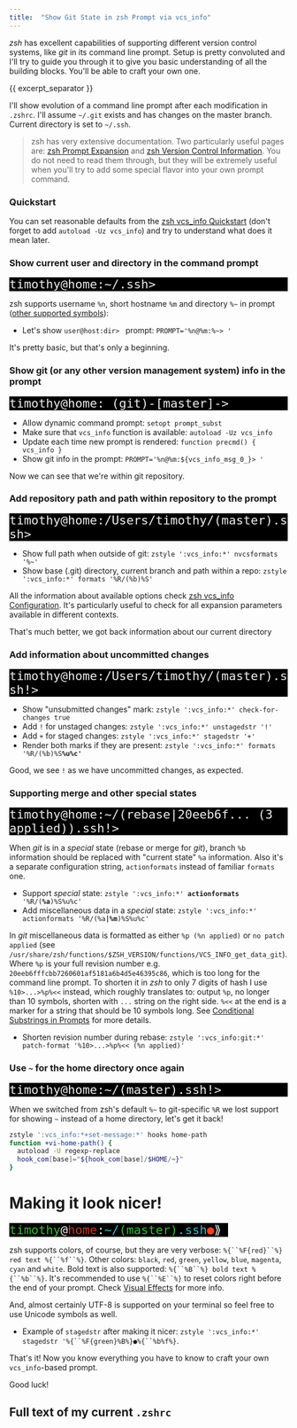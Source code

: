 ```yaml
---
title:  "Show Git State in zsh Prompt via vcs_info"
---
```


*zsh* has excellent capabilities of supporting different version control systems, like *git* in its command line prompt. Setup is pretty convoluted and I'll try to guide you through it to give you basic understanding of all the building blocks. You'll be able to craft your own one.

{{ excerpt_separator }}

<!-- Some magic from TextEdit -->
  <style type="text/css">
    p.p1 {margin: 0.0px 0.0px 0.0px 0.0px; line-height: 25.0px; font: 22.0px Menlo; color: #ededed; -webkit-text-stroke: #000000; background-color: #000000}
    p.p2 {margin: 0.0px 0.0px 0.0px 0.0px; line-height: 25.0px; font: 22.0px Menlo; color: #ededed; -webkit-text-stroke: #000000}
    p.p3 {margin: 0.0px 0.0px 0.0px 0.0px; line-height: 25.0px; font: 22.0px Menlo; color: #36be29; -webkit-text-stroke: #000000}
    span.s1 {font-kerning: none}
    span.s2 {font-kerning: none; background-color: #000000}
    span.s3 {font-kerning: none; color: #ededed; background-color: #000000}
    span.s4 {font-kerning: none; color: #c63a23; background-color: #000000}
    span.s5 {font-kerning: none; color: #35bdc9; background-color: #000000}
    span.s6 {font-kerning: none; color: #ff3e1f; background-color: #000000}
    span.s7 {font: 22.0px 'Apple Symbols'; font-kerning: none; color: #ffffff; background-color: #000000}
  </style>
<!-- Making sure of a monospace font -->
<style type="text/css">
  p.p1, p.p2, p.p3 {  font-family: "Lucida Console", Monaco, monospace }
</style>

I'll show evolution of a command line prompt after each modification in `.zshrc`. I'll assume `~/.git` exists and has changes on the master branch. Current directory is set to `~/.ssh`.

> zsh has very extensive documentation. Two particularly useful pages are: [zsh Prompt Expansion](http://zsh.sourceforge.net/Doc/Release/Prompt-Expansion.html) and [zsh Version Control Information](http://zsh.sourceforge.net/Doc/Release/User-Contributions.html#Version-Control-Information). You do not need to read them through, but they will be extremely useful when you'll try to add some special flavor into your own prompt command.

### Quickstart

You can set reasonable defaults from the [zsh vcs_info Quickstart](http://zsh.sourceforge.net/Doc/Release/User-Contributions.html#Quickstart) (don't forget to add `autoload -Uz vcs_info`) and try to understand what does it mean later.

### Show current user and directory in the command prompt

<p class="p1"><span class="s1">timothy@home:~/.ssh&gt;<span class="Apple-converted-space"> </span></span></p>

zsh supports username `%n`, short hostname `%m` and directory `%~` in prompt  ([other supported symbols](http://zsh.sourceforge.net/Doc/Release/Prompt-Expansion.html#Login-information)):

 - Let's show `user@host:dir> ` prompt: `PROMPT='%n@%m:%~> '`

It's pretty basic, but that's only a beginning.

### Show git (or any other version management system) info in the prompt

<p class="p1"><span class="s1">timothy@home: (git)-[master]-&gt;<span class="Apple-converted-space"> </span></span></p>

  - Allow dynamic command prompt: `setopt prompt_subst`
  - Make sure that `vcs_info` function is available: `autoload -Uz vcs_info`
  - Update each time new prompt is rendered: `function precmd() { vcs_info }`
  - Show git info in the prompt: `PROMPT='%n@%m:${vcs_info_msg_0_}> '`

Now we can see that we're within git repository.

### Add repository path and path within repository to the prompt

<p class="p1"><span class="s1">timothy@home:/Users/timothy/(master).ssh&gt;<span class="Apple-converted-space"> </span></span></p>

  - Show full path when outside of git: `zstyle ':vcs_info:*' nvcsformats '%~'`
  - Show base (.git) directory, current branch and path within a repo: 
    `zstyle ':vcs_info:*' formats '%R/(%b)%S'`

All the information about available options check [zsh vcs_info Configuration](http://zsh.sourceforge.net/Doc/Release/User-Contributions.html#Configuration-3). It's particularly useful to check for all expansion parameters available in different contexts.

That's much better, we got back information about our current directory

### Add information about uncommitted changes

<p class="p1"><span class="s1">timothy@home:/Users/timothy/(master).ssh!&gt;<span class="Apple-converted-space"> </span></span></p>

  - Show "unsubmitted changes" mark: `zstyle ':vcs_info:*' check-for-changes true`
  - Add `!` for unstaged changes: `zstyle ':vcs_info:*' unstagedstr '!'`
  - Add `+` for staged changes: `zstyle ':vcs_info:*' stagedstr '+'`
  - Render both marks if they are present: `zstyle ':vcs_info:*' formats '%R/(%b)%S`**`%u%c'`**

Good, we see `!` as we have uncommitted changes, as expected.

### Supporting merge and other special states

<p class="p1"><span class="s1">timothy@home:~/(rebase|20eeb6f... (3 applied)).ssh!&gt;<span class="Apple-converted-space"> </span></span></p>

When *git* is in a *special* state (rebase or merge for *git*), branch `%b` information should be replaced with "current state" `%a` information. Also it's a separate configuration string, `actionformats` instead of familiar `formats` one.

  - Support *special* state: `zstyle ':vcs_info:*' `**`actionformats`**` '%R/(`**`%a`**`)%S%u%c'`
  - Add miscellaneous data in a *special* state: `zstyle ':vcs_info:*' actionformats '%R/(%a`**`|%m`**`)%S%u%c'`

In *git* miscellaneous data is formatted as either `%p (%n applied)` or `no patch applied` (see `/usr/share/zsh/functions/$ZSH_VERSION/functions/VCS_INFO_get_data_git`). Where `%p` is your full revision number e.g. `20eeb6fffcbb7260601af5181a6b4d5e46395c86`, which is too long for the command line prompt. To shorten it in *zsh* to only 7 digits of hash I use `%10>...>%p%<<` instead, which roughly translates to: output `%p`, no longer than 10 symbols, shorten with `...` string on the right side. `%<<` at the end is a marker for a string that should be 10 symbols long. See [Conditional Substrings in Prompts](http://zsh.sourceforge.net/Doc/Release/Prompt-Expansion.html#Conditional-Substrings-in-Prompts) for more details.

  - Shorten revision number during rebase: `zstyle ':vcs_info:git:*' patch-format '%10>...>%p%<< (%n applied)'`

### Use `~` for the home directory once again

<p class="p1"><span class="s1">timothy@home:~/(master).ssh!&gt;<span class="Apple-converted-space"> </span></span></p>

When we switched from zsh's default `%~` to git-specific `%R` we lost support for showing `~` instead of a home directory, let's get it back!

```sh
zstyle ':vcs_info:*+set-message:*' hooks home-path
function +vi-home-path() {
  autoload -U regexp-replace
  hook_com[base]="${hook_com[base]/$HOME/~}"
}
```

# Making it look nicer!

<p class="p3"><span class="s2">timothy</span><span class="s3">@</span><span class="s4">home</span><span class="s3">:</span><span class="s5">~/</span><span class="s2">(master)</span><span class="s5">.ssh</span><span class="s6"><b>●</b></span><span class="s7">⟫</span><span class="s3"><span class="Apple-converted-space"> </span></span></p>

zsh supports colors, of course, but they are very verbose: `%{``%F{red}``%} red text %{``%f``%}`. Other colors: `black`, `red`, `green`, `yellow`, `blue`, `magenta`, `cyan` and `white`. Bold text is also supported: `%{``%B``%} bold text %{``%b``%}`. It's recommended to use `%{``%E``%}` to reset colors right before the end of your prompt. Check [Visual Effects](http://zsh.sourceforge.net/Doc/Release/Prompt-Expansion.html#Visual-effects) for more info.

And, almost certainly UTF-8 is supported on your terminal so feel free to use Unicode symbols as well.

  - Example of `stagedstr` after making it nicer: `zstyle ':vcs_info:*' stagedstr '%{``%F{green}%B%}`**`●`**`%{``%b%f%}`.

That's it! Now you know everything you have to know to craft your own `vcs_info`-based prompt.

Good luck!

## Full text of my current `.zshrc`

<script src="https://gist.github.com/timothybasanov/87df55aad8ca8afe40d2.js"></script>


